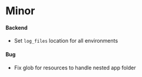 # Minor

#### Backend

- Set `log_files` location for all environments

#### Bug

- Fix glob for resources to handle nested app folder